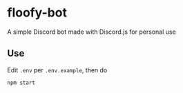 # floofy-bot

A simple Discord bot made with Discord.js for personal use

## Use

Edit `.env` per `.env.example`, then do

```sh
npm start
```
